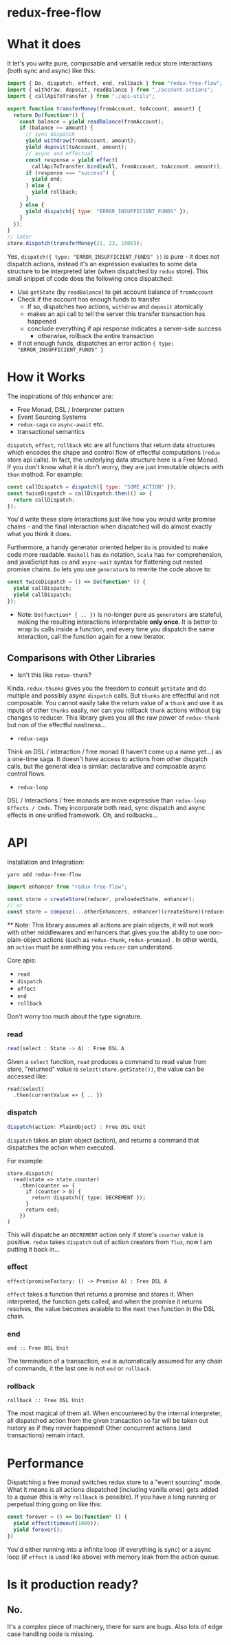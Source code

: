 # redux-free-flow

# What it does

It let's you write pure, composable and versatile redux store interactions (both sync and async) like this:

```javascript
import { Do, dispatch, effect, end, rollback } from "redux-free-flow";
import { withdraw, deposit, readBalance } from "./account-actions";
import { callApiToTransfer } from "./api-utils";

export function transferMoney(fromAccount, toAccount, amount) {
  return Do(function*() {
    const balance = yield readBalance(fromAccount);
    if (balance >= amount) {
      // sync dispatch
      yield withdraw(fromAccount, amount);
      yield deposit(toAccount, amount);
      // async and effectual
      const response = yield effect(
        callApiToTransfer.bind(null, fromAccount, toAccount, amount));
      if (response === "success") {
        yield end;
      } else {
        yield rollback;
      }
    } else {
      yield dispatch({ type: "ERROR_INSUFFICIENT_FUNDS" });
    }
  });
}
// later
store.dispatch(transferMoney(21, 23, 1000));
```

Yes, `dispatch({ type: "ERROR_INSUFFICIENT_FUNDS" })` is pure - it does not dispatch actions, instead it's an expression evaluates to some data structure to be interpreted later (when dispatched by `redux` store). This small snippet of code does the following once dispatched:

* Use `getState` (by `readBalance`) to get account balance of `fromAccount`
* Check if the account has enough funds to transfer
  * If so, dispatches two actions, `withdraw` and `deposit` atomically
  * makes an api call to tell the server this transfer transaction has happened
  * conclude everything if api response indicates a server-side success
    * otherwise, rollback the entire transaction
* If not enough funds, dispatches an error action `{ type: "ERROR_INSUFFICIENT_FUNDS" }`

# How it Works

The inspirations of this enhancer are:

* Free Monad, DSL / Interpreter pattern
* Event Sourcing Systems
* `redux-saga` `co` `async-await` etc. 
* transactional semantics

`dispatch`, `effect`, `rollback` etc are all functions that return data structures which encodes the shape and control flow of effectful computations (`redux` store api calls). In fact, the underlying data structure here is a Free Monad. If you don't know what it is don't worry, they are just immutable objects with `then` method. For example:

```javascript
const callDispatch = dispatch({ type: "SOME_ACTION" });
const twiceDispatch = callDispatch.then(() => {
  return callDispatch;
});
```

You'd write these store interactions just like how you would write promise chains - and the final interaction when dispatched will do almost exactly what you think it does.

Furthermore, a handy generator oriented helper `Do` is provided to make code more readable. `Haskell` has `do` notation, `Scala` has `for` comprehension, and javaScript has `co` and `async-wait` syntax for flattening out nested promise chains. `Do` lets you use `generator`s to rewrite the code above to:

```javascript
const twiceDispatch = () => Do(function* () {
  yield callDispatch;
  yield callDispatch;
});
```

* Note: `Do(function* { .. })` is no-longer pure as `generators` are stateful, making the resulting interactions interpretable **only once**. It is better to wrap `Do` calls inside a function, and every time you dispatch the same interaction, call the function again for a new iterator.

## Comparisons with Other Libraries

* Isn't this like `redux-thunk`?

Kinda. `redux-thunks` gives you the freedom to consult `getState` and do multiple and possibly async `dispatch` calls. But `thunks` are effectful and not composable. You cannot easily take the return value of a `thunk` and use it as inputs of other `thunks` easily, nor can you rollback `thunk` actions without big changes to reducer. This library gives you all the raw power of `redux-thunk` but non of the effectful nastiness...

* `redux-saga`

Think an DSL / interaction / free monad (I haven't come up a name yet...) as a one-time saga. It doesn't have access to actions from other dispatch calls, but the general idea is similar: declarative and compoable async control flows.

* `redux-loop`

DSL / Interactions / free monads are move expressive than `redux-loop` `Effects / Cmds`. They incorporate both read, sync dispatch and async effects in one unified framework. Oh, and rollbacks...

# API

Installation and Integration:

```shell
yarn add redux-free-flow
```

```javascript
import enhancer from "redux-free-flow";

const store = createStore(reducer, preloadedState, enhancer);
// or
const store = compose(...otherEnhancers, enhancer)(createStore)(reducer, preloadedState)
```

** Note: This library assumes all actions are plain objects, it will not work with other middlewares and enhancers that gives you the ability to use non-plain-object actions (such as `redux-thunk`, `redux-promise`) . In other words, an `action` must be something you `reducer` can understand.

Core apis:

* `read`
* `dispatch`
* `effect`
* `end`
* `rollback`

Don't worry too much about the type signature.

###  read

```javascript
read(select : State -> A) : Free DSL A
```

Given a `select` function, `read` produces a command to read value from store, "returned" value is `select(store.getState())`, the value can be accessed like:

```
read(select)
  .then(currentValue => { .. })
```

### dispatch

```javascript
dispatch(action: PlainObject) : Free DSL Unit
```

`dispatch` takes an plain object (action), and returns a command that dispatches the action when executed. 

For example:

```
store.dispatch(
  read(state => state.counter)
    .then(counter => {
      if (counter > 0) {
        return dispatch({ type: DECREMENT });
      }
      return end;
    })
)
```

This will dispatche an `DECREMENT` action only if store's `counter` value is positive. `redux` takes `dispatch` out of action creators from `flux`, now I am putting it back in...

### effect

```
effect(promiseFactory: () -> Promise A) : Free DSL A
```

`effect` takes a function that returns a promise and stores it. When interpreted, the function gets called, and when the promise it returns resolves, the value becomes avaiable to the next `then` function in the DSL chain.

### end

```
end :: Free DSL Unit
```

The termination of a transaction, `end` is automatically assumed for any chain of commands, it the last one is not `end` or `rollback`. 

### rollback

```
rollback :: Free DSL Unit
```

The most magical of them all. When encountered by the internal interpreter, all dispatched action from the given transaction so far will be taken out history as if they never happened! Other concurrent actions (and transactions) remain intact.



# Performance

Dispatching a free monad switches redux store to a "event sourcing" mode. What it  means is all actions dispatched (including vanilla ones) gets added to a queue (this is why `rollback` is possible). If you have a long running or perpetual thing going on like this:

```javascript
const forever = () => Do(function* () {
  yield effect(timeout(1000));
  yield forever();
})
```

You'd either running into a infinite loop (if everything is sync) or a async loop (if `effect` is used like above) with memory leak from the action queue.

# Is it production ready?

## No.

It's a complex piece of machinery, there for sure are bugs. Also lots of edge case handling code is missing.

